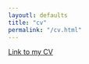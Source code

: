 ```yaml
---
layoutl: defaults
title: "cv"
permalink: "/cv.html"
---
```


[Link to my CV](https://drive.google.com/file/d/1Z_MlGxD6S-Vi_W9c9TwEqe2bBoukNx4e/view)
